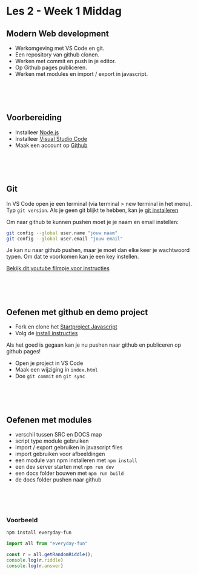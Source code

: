 # Les 2 - Week 1 Middag

## Modern Web development

- Werkomgeving met VS Code en git.
- Een repository van github clonen.
- Werken met commit en push in je editor.
- Op Github pages publiceren.
- Werken met modules en import / export in javascript.

<Br>
<Br>
<Br>

## Voorbereiding

- Installeer [Node.js](https://nodejs.org/en/download/)
- Installeer [Visual Studio Code](https://code.visualstudio.com/download)
- Maak een account op [Github](https://github.com)

<Br>
<Br>
<Br>

## Git

In VS Code open je een terminal (via terminal > new terminal in het menu). Typ `git version`. Als je geen git blijkt te hebben, kan je [git installeren](https://git-scm.com/downloads)

Om naar github te kunnen pushen moet je je naam en email instellen:
```bash
git config --global user.name "jouw naam"
git config --global user.email "jouw email"
```
Je kan nu naar github pushen, maar je moet dan elke keer je wachtwoord typen. Om dat te voorkomen kan je een key instellen.

[Bekijk dit youtube filmpje voor instructies](https://www.youtube.com/watch?v=HfTXHrWMGVY)



<Br>
<Br>
<Br>

## Oefenen met github en demo project

- Fork en clone het [Startproject Javascript](https://github.com/HR-CMGT/prg4-javascript-2023) 
- Volg de [install instructies](../setup.md)

Als het goed is gegaan kan je nu pushen naar github en publiceren op github pages!

- Open je project in VS Code
- Maak een wijziging in `index.html`
- Doe `git commit` en `git sync`

<Br>
<Br>
<Br>

## Oefenen met modules

- verschil tussen SRC en DOCS map
- script type module gebruiken
- import / export gebruiken in javascript files
- import gebruiken voor afbeeldingen
- een module van npm installeren met `npm install`
- een dev server starten met `npm run dev`
- een docs folder bouwen met `npm run build`
- de docs folder pushen naar github

<Br>
<Br>
<Br>

### Voorbeeld

```bash
npm install everyday-fun
```

```javascript
import all from "everyday-fun"

const r = all.getRandomRiddle();
console.log(r.riddle)
console.log(r.answer)
```